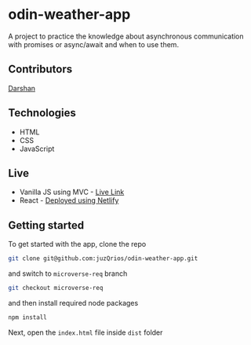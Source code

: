 # odin-weather-app

A project to practice the knowledge about asynchronous communication with promises or async/await and when to use them.

## Contributors

[Darshan](https://github.com/juzQrios)

## Technologies

- HTML
- CSS
- JavaScript

## Live

- Vanilla JS using MVC - [Live Link](https://raw.githack.com/juzQrios/odin-weather-app/master/dist/index.html)
- React - [Deployed using Netlify](https://fervent-swartz-44baf6.netlify.com/)

## Getting started

To get started with the app, clone the repo

```bash
git clone git@github.com:juzQrios/odin-weather-app.git
```

and switch to `microverse-req` branch

```bash
git checkout microverse-req
```

and then install required node packages

```bash
npm install
```

Next, open the `index.html` file inside `dist` folder
